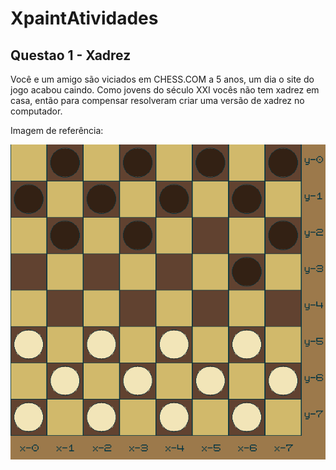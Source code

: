# XpaintAtividades

## Questao 1 - Xadrez
Você e um amigo são viciados em CHESS.COM a 5 anos, um dia o site do jogo acabou
caindo. Como jovens do século XXI vocês não tem xadrez em casa, então para
compensar resolveram criar uma versão de xadrez no computador.

<p>Imagem de referência:</p>

![Referencia_Atividade1](Damas.png)

